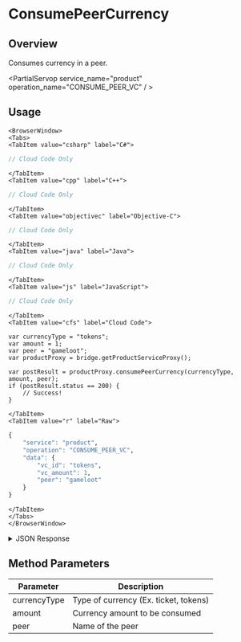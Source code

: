 # ConsumePeerCurrency
## Overview
Consumes currency in a peer.

<PartialServop service_name="product" operation_name="CONSUME_PEER_VC" / >

## Usage

```mdx-code-block
<BrowserWindow>
<Tabs>
<TabItem value="csharp" label="C#">
```

```csharp
// Cloud Code Only
```

```mdx-code-block
</TabItem>
<TabItem value="cpp" label="C++">
```

```cpp
// Cloud Code Only
```

```mdx-code-block
</TabItem>
<TabItem value="objectivec" label="Objective-C">
```

```objectivec
// Cloud Code Only
```

```mdx-code-block
</TabItem>
<TabItem value="java" label="Java">
```

```java
// Cloud Code Only
```

```mdx-code-block
</TabItem>
<TabItem value="js" label="JavaScript">
```

```javascript
// Cloud Code Only
```

```mdx-code-block
</TabItem>
<TabItem value="cfs" label="Cloud Code">
```

```cfscript
var currencyType = "tokens";
var amount = 1;
var peer = "gameloot";
var productProxy = bridge.getProductServiceProxy();

var postResult = productProxy.consumePeerCurrency(currencyType, amount, peer);
if (postResult.status == 200) {
    // Success!
}
```

```mdx-code-block
</TabItem>
<TabItem value="r" label="Raw">
```

```r
{
	"service": "product",
	"operation": "CONSUME_PEER_VC",
	"data": {
		"vc_id": "tokens",
		"vc_amount": 1,
		"peer": "gameloot"
	}
}
```

```mdx-code-block
</TabItem>
</Tabs>
</BrowserWindow>
```

<details>
<summary>JSON Response</summary>

```r
{
	"service": "product",
	"operation": "CONSUME_PARENT_VC",
	"data": {
		"vc_id": "coins",
		"vc_amount": 1,
		"levelName": "master"
	}
}
```
</details>

## Method Parameters
Parameter | Description
--------- | -----------
currencyType | Type of currency (Ex. ticket, tokens)
amount | Currency amount to be consumed
peer | Name of the peer


